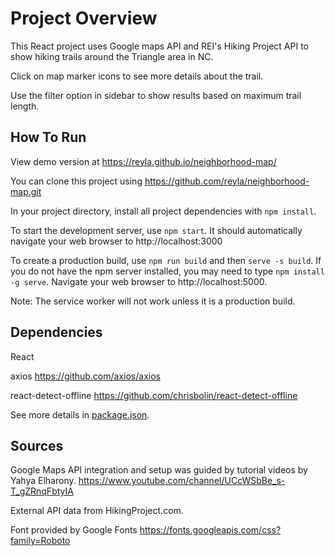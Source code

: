 ﻿# Project Overview

This React project uses Google maps API and REI's Hiking Project API to show hiking trails around the Triangle area in NC. 

Click on map marker icons to see more details about the trail.

Use the filter option in sidebar to show results based on maximum trail length.

## How To Run

View demo version at https://reyla.github.io/neighborhood-map/

You can clone this project using https://github.com/reyla/neighborhood-map.git

In your project directory, install all project dependencies with `npm install`.

To start the development server, use `npm start`. It should automatically navigate your web browser to http://localhost:3000

To create a production build, use `npm run build` and then `serve -s build`. If you do not have the npm server installed, you may need to type `npm install -g serve`. Navigate your web browser to http://localhost:5000.

Note: The service worker will not work unless it is a production build.

## Dependencies

React

axios https://github.com/axios/axios

react-detect-offline https://github.com/chrisbolin/react-detect-offline

See more details in [package.json](package.json). 

## Sources

Google Maps API integration and setup was guided by tutorial videos by Yahya Elharony.
https://www.youtube.com/channel/UCcWSbBe_s-T_gZRnqFbtyIA

External API data from HikingProject.com.

Font provided by Google Fonts https://fonts.googleapis.com/css?family=Roboto
